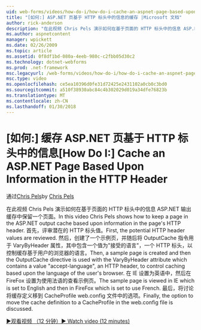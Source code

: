 ```yaml
---
uid: web-forms/videos/how-do-i/how-do-i-cache-an-aspnet-page-based-upon-information-in-the-http-header
title: "[如何:] ASP.NET 页基于 HTTP 标头中的信息的缓存 |Microsoft 文档"
author: rick-anderson
description: "在此视频 Chris Pels 演示如何在基于页面的 HTTP 标头中的信息 ASP.NET 输出缓存中保留一个页面。 首先，潜在 HTTP hea..."
ms.author: aspnetcontent
manager: wpickett
ms.date: 02/26/2009
ms.topic: article
ms.assetid: 0f8df1bd-080a-4eeb-980c-c2fbb05d30c2
ms.technology: dotnet-webforms
ms.prod: .net-framework
msc.legacyurl: /web-forms/videos/how-do-i/how-do-i-cache-an-aspnet-page-based-upon-information-in-the-http-header
msc.type: video
ms.openlocfilehash: ce5ea10396d0fe31d72425e2431102a0cb0c3bd0
ms.sourcegitcommit: a510f38930abc84c4b302029d019a34dfe76823b
ms.translationtype: MT
ms.contentlocale: zh-CN
ms.lasthandoff: 01/30/2018
---
```

<a name="how-do-i--cache-an-aspnet-page-based-upon-information-in-the-http-header"></a><span data-ttu-id="9a06c-104">[如何:] 缓存 ASP.NET 页基于 HTTP 标头中的信息</span><span class="sxs-lookup"><span data-stu-id="9a06c-104">[How Do I:]  Cache an ASP.NET Page Based Upon Information in the HTTP Header</span></span>
====================
<span data-ttu-id="9a06c-105">通过[Chris Pels](https://twitter.com/chrispels)</span><span class="sxs-lookup"><span data-stu-id="9a06c-105">by [Chris Pels](https://twitter.com/chrispels)</span></span>

<span data-ttu-id="9a06c-106">在此视频 Chris Pels 演示如何在基于页面的 HTTP 标头中的信息 ASP.NET 输出缓存中保留一个页面。</span><span class="sxs-lookup"><span data-stu-id="9a06c-106">In this video Chris Pels shows how to keep a page in the ASP.NET output cache based upon information in the page's HTTP header.</span></span> <span data-ttu-id="9a06c-107">首先，评审潜在的 HTTP 标头值。</span><span class="sxs-lookup"><span data-stu-id="9a06c-107">First, the potential HTTP header values are reviewed.</span></span> <span data-ttu-id="9a06c-108">然后，创建了一个示例页，并随后将 OutputCache 指令用于 VaryByHeader 属性，其中包含一个值为"接受的语言"，一个 HTTP 标头，以控制缓存基于用户的浏览器的语言。</span><span class="sxs-lookup"><span data-stu-id="9a06c-108">Then, a sample page is created and then the OutputCache directive is used with the VaryByHeader attribute which contains a value "accept-language", an HTTP header, to control caching based upon the language of the user's browser.</span></span> <span data-ttu-id="9a06c-109">在 IE 设置为英语中，然后在 FireFox 设置为使用法语的查看示例页。</span><span class="sxs-lookup"><span data-stu-id="9a06c-109">The sample page is viewed in IE which is set to English and then in FireFox which is set to use French.</span></span> <span data-ttu-id="9a06c-110">最后，将讨论将缓存定义移到 CacheProfile web.config 文件中的选项。</span><span class="sxs-lookup"><span data-stu-id="9a06c-110">Finally, the option to move the cache definition to a CacheProfile in the web.config file is discussed.</span></span>

[<span data-ttu-id="9a06c-111">&#9654;观看视频 （12 分钟）</span><span class="sxs-lookup"><span data-stu-id="9a06c-111">&#9654; Watch video (12 minutes)</span></span>](https://channel9.msdn.com/Blogs/ASP-NET-Site-Videos/how-do-i-cache-an-aspnet-page-based-upon-information-in-the-http-header)
